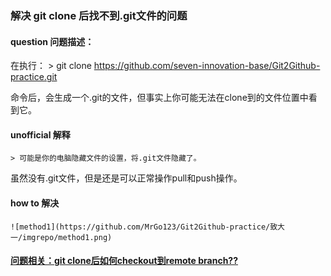 ### 解决  git clone 后找不到.git文件的问题

#### question 问题描述：
在执行：
    > git clone https://github.com/seven-innovation-base/Git2Github-practice.git  

命令后，会生成一个.git的文件，但事实上你可能无法在clone到的文件位置中看到它。

#### unofficial 解释
    > 可能是你的电脑隐藏文件的设置，将.git文件隐藏了。
虽然没有.git文件，但是还是可以正常操作pull和push操作。

#### how to 解决
    ![method1](https://github.com/MrGo123/Git2Github-practice/致大一/imgrepo/method1.png)

#### [问题相关：git clone后如何checkout到remote branch??](https://shansan.top/categories/Git/)
